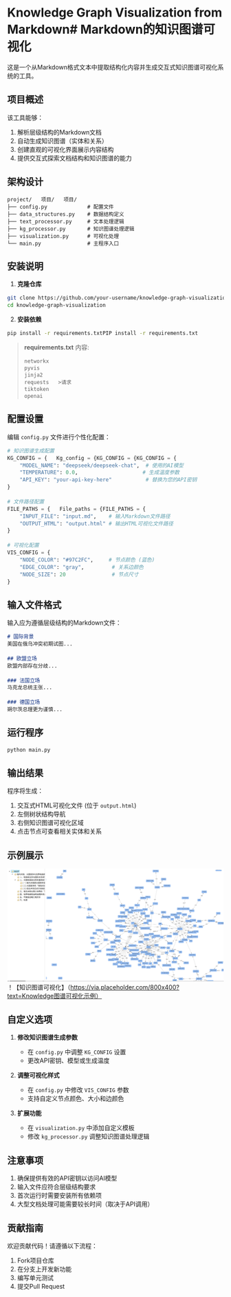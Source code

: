 # Knowledge Graph Visualization from Markdown# Markdown的知识图谱可视化

这是一个从Markdown格式文本中提取结构化内容并生成交互式知识图谱可视化系统的工具。

## 项目概述

该工具能够：
1. 解析层级结构的Markdown文档
2. 自动生成知识图谱（实体和关系）
3. 创建直观的可视化界面展示内容结构
4. 提供交互式探索文档结构和知识图谱的能力

## 架构设计

```
project/   项目/   项目/
├── config.py             # 配置文件
├── data_structures.py    # 数据结构定义
├── text_processor.py     # 文本处理逻辑
├── kg_processor.py       # 知识图谱处理逻辑
├── visualization.py      # 可视化处理
└── main.py               # 主程序入口
```

## 安装说明

1. **克隆仓库**
```bash   ”“bash   ”“bash”“bash
git clone https://github.com/your-username/knowledge-graph-visualization.gitGit克隆https://github.com/your-username/knowledge-graph-visualization.gitGit克隆https://github.com/your-username/knowledge-graph-visualization.git
cd knowledge-graph-visualization
```

2. **安装依赖**
```bash   ”“bash   ”“bash”“bash
pip install -r requirements.txtPIP install -r requirements.txt
```

> **requirements.txt** 内容:
> ```
> networkx
> pyvis
> jinja2
> requests   >请求
> tiktoken
> openai
> ```

## 配置设置

编辑 `config.py` 文件进行个性化配置：

```python   ”“python   ”“python”“python
# 知识图谱生成配置
KG_CONFIG = {   Kg_config = {KG_CONFIG = {KG_CONFIG = {
    "MODEL_NAME": "deepseek/deepseek-chat",  # 使用的AI模型
    "TEMPERATURE": 0.0,                     # 生成温度参数
    "API_KEY": "your-api-key-here"           # 替换为您的API密钥
}

# 文件路径配置
FILE_PATHS = {   File_paths = {FILE_PATHS = {
    "INPUT_FILE": "input.md",    # 输入Markdown文件路径
    "OUTPUT_HTML": "output.html" # 输出HTML可视化文件路径
}

# 可视化配置
VIS_CONFIG = {
    "NODE_COLOR": "#97C2FC",     # 节点颜色 (蓝色)
    "EDGE_COLOR": "gray",         # 关系边颜色
    "NODE_SIZE": 20               # 节点尺寸
}
```

## 输入文件格式

输入应为遵循层级结构的Markdown文件：

```markdown   ”“减价
# 国际背景
美国在俄乌冲突初期试图...

## 欧盟立场
欧盟内部存在分歧...

### 法国立场
马克龙总统主张...

### 德国立场
朔尔茨总理更为谨慎...
```

## 运行程序

```bash   ”“bash   ”“bash”“bash
python main.py
```

## 输出结果

程序将生成：
1. 交互式HTML可视化文件 (位于 `output.html`)
2. 左侧树状结构导航
3. 右侧知识图谱可视化区域
4. 点击节点可查看相关实体和关系

## 示例展示

![Knowledge Graph Visualization](https://github.com/mochen555/Rag-kg/blob/main/sample/1751594852836.jpg)！【知识图谱可视化】（https://via.placeholder.com/800x400?text=Knowledge图谱可视化示例）

## 自定义选项

1. **修改知识图谱生成参数**
   - 在 `config.py` 中调整 `KG_CONFIG` 设置
   - 更改API密钥、模型或生成温度

2. **调整可视化样式**
   - 在 `config.py` 中修改 `VIS_CONFIG` 参数
   - 支持自定义节点颜色、大小和边颜色

3. **扩展功能**
   - 在 `visualization.py` 中添加自定义模板
   - 修改 `kg_processor.py` 调整知识图谱处理逻辑

## 注意事项

1. 确保提供有效的API密钥以访问AI模型
2. 输入文件应符合层级结构要求
3. 首次运行时需要安装所有依赖项
4. 大型文档处理可能需要较长时间（取决于API调用）

## 贡献指南

欢迎贡献代码！请遵循以下流程：
1. Fork项目仓库
2. 在分支上开发新功能
3. 编写单元测试
4. 提交Pull Request




